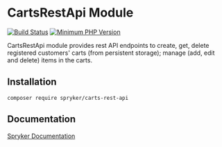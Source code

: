 # CartsRestApi Module
[![Build Status](https://travis-ci.org/spryker/carts-rest-api.svg)](https://travis-ci.org/spryker/carts-rest-api)
[![Minimum PHP Version](https://img.shields.io/badge/php-%3E%3D%207.2-8892BF.svg)](https://php.net/)

CartsRestApi module provides rest API endpoints to create, get, delete registered customers' carts (from persistent storage); manage (add, edit and delete) items in the carts.

## Installation

```
composer require spryker/carts-rest-api
```

## Documentation

[Spryker Documentation](https://academy.spryker.com/developing_with_spryker/module_guide/modules.html)
